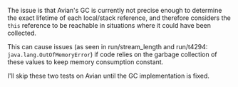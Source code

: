The issue is that Avian's GC is currently not precise enough to determine the exact lifetime of each local/stack reference, and therefore considers the `this` reference to be reachable in situations where it could have been collected.

This can cause issues (as seen in run/stream_length and run/t4294: `java.lang.OutOfMemoryError`) if code relies on the garbage collection of these values to keep memory consumption constant.

I'll skip these two tests on Avian until the GC implementation is fixed.
